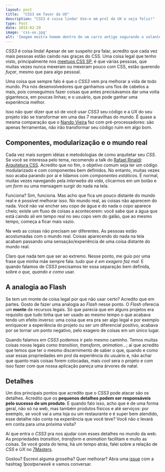 ```yaml
---
layout: post
title:  "CSS3 em favor da UX"
description: "CSS3 é coisa linda! Use-o em prol da UX e seja feliz!"
type: Post
date: 2015-02-29
image: 'css-ux.jpg'
alt: 'Imagem mostra homem dentro de um carro antigo segurando o volante e observando um cachorro que está sentado no banco ao seu lado'
---
```


*CSS3* é coisa linda! Apesar de ser suspeito pra falar, acredito que cada vez mais pessoas estão caindo nas graças do CSS. Uma coisa legal que tenho visto, principalmente nos [meetups CSS SP](https://github.com/raphaelfabeni/css-sp), é que várias pessoas, que muitas vezes nunca mexeram ou mexeram pouco com CSS, estão querendo *fuçar*, mesmo que para algo pessoal.

Uma coisa que sempre falo é que o *CSS3* vem pra melhorar a vida de todo mundo. Pra nós desenvolvedores que ganhamos uns fios de cabelos a mais, pois conseguimos fazer coisas que antes precisávamos dar uma volta gigantesca, em poucas linhas; e o usuário, que pode ganhar uma experiência melhor.

Isso não quer dizer que só de você usar *CSS3* seu código e a *UX* do seu projeto irão se transformar em uma das 7 maravilhas do mundo. É quase a mesma comparação que o [Nando Vieira](https://twitter.com/fnando) faz com pré-processadores: são apenas ferramentas, não irão transformar seu código ruim em algo bom.

## Componentes, modularização e o mundo real

Cada vez mais surgem idéias e metodologias de como arquitetar seu *CSS*. Se você se interessa pelo tema, recomendo a talk do [Rafael Rinaldi](https://twitter.com/rafaelrinaldi): [Arquitetura CSS](https://speakerdeck.com/rafaelrinaldi/arquitetura-css). Acredito que no fim, o objetivo comum seja ter um código modularizado e com componentes bem definidos. No entanto, muitas vezes isso acaba parando por aí e lidamos com *componentes estáticos*. É normal, muitas vezes navegando pela *interwebs da vida*, clicarmos em um botão e um *form* ou uma mensagem surgir do nada na tela.

Funciona? Sim, funciona. Mas acho que fica um pouco distante do mundo real e é possível melhorar isso. No mundo real, as coisas não aparecem do nada. Você não vai encher seu copo de água e do nada o copo aparece cheio; existe um fluxo de coisas a acontecerem: você sabe que a água que está caindo ali em tempo real no seu copo vem do galão, que ao mesmo tempo, começa a ficar mais vazio.

Na web as coisas não precisam ser diferentes. As pessoas estão acostumadas com o mundo real. Coisas aparecendo do nada na tela acabam passando uma sensação/experiência de uma coisa distante do mundo real.

Claro que nada tem que ser ao extremo. Nesse ponto, me guio por uma frase que minha mãe sempre fala: *tudo que é em exagero faz mal*. E quando falamos de *CSS3* precisamos ter essa separação bem definida, sobre *o que, quando e como* usar.

## A analogia ao Flash

Se tem um monte de coisa legal por que não usar certo? Acredito que em partes. Gosto de fazer uma analogia ao *Flash* nesse ponto. O *Flash* oferecia um **monte** de recursos legais. Só que parecia que em alguns projetos era requisito que tudo tinha que ser usado ao mesmo tempo o que acabava tendo um efeito inverso: uma coisa que era pra ser algo legal e por exemplo enriquecer a experiência do projeto ou ser um diferencial positivo, acabava por se tornar um ponto negativo, pelo exagero de coisas em um único lugar.

Quando falamos em *CSS3* podemos ir pelo mesmo caminho. Temos muitas coisas novas legais como *transition, transform, animation...*; aí que acredito que temos que ter o mesmo discernimento de saber o que, quando e como usar essas propriedades em prol da experiência do usuário e, não achar que quanto mais coisas forem colocadas, mais *cool* sera o projeto e com isso fazer com que nossa aplicação pareça uma árvores de natal.

## Detalhes

Um dos principais pontos que acredito que o *CSS3* pode atacar são os detalhes. Acredito que os **pequenos detalhes podem ser responsáveis pelo sucesso de um produto**. E quando falo isso, acho que é de uma forma geral, não só na web, mas também produtos físicos e até serviços: por exemplo, se você vai a uma loja ou um restaurante e é super bem atendido, esse detalhe não conta na experiência que você teve? Você não o levará em conta para uma próxima visita?

Aí que entra o *CSS3* pra nos ajudar com esses detalhes no mundo da web. As propriedades *transition*, *transform* e *animation* facilitam e muito as coisas. Se você gosta do tema, há um tempo atrás, falei sobre a relação de *CSS* e *UX* no [7Masters](http://setemasters.imasters.com.br/edicoes/css/).

Gostou? Escrevi alguma groselha? Quer melhorar? Abra uma [issue](https://github.com/raphaelfabeni/raphaelfabeni.github.io/issues) com a hashtag *1postperweek* e vamos conversar.








